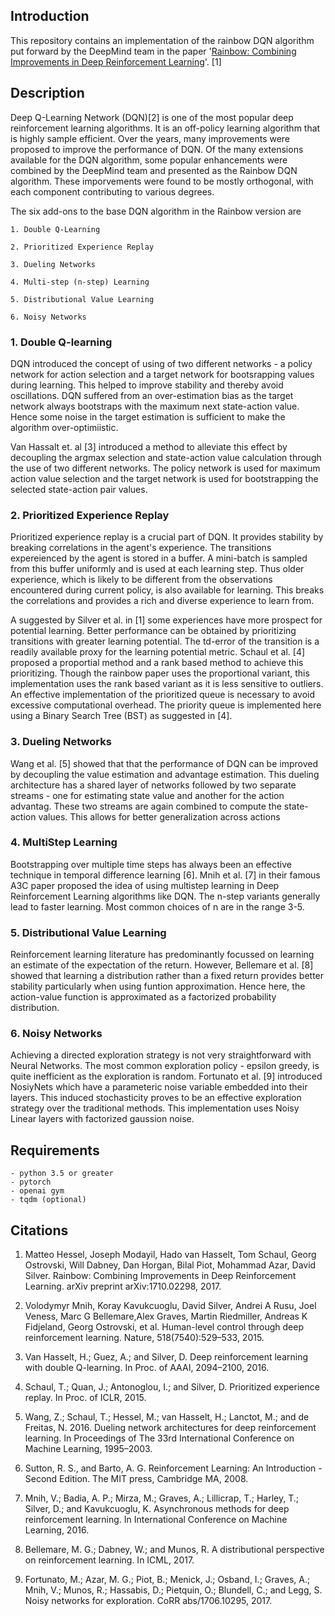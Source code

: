 ## Introduction

This repository contains an implementation of the rainbow DQN algorithm put forward by the DeepMind team in the paper '[Rainbow: Combining Improvements in Deep Reinforcement Learning](https://arxiv.org/abs/1710.02298)'. [1]

## Description

Deep Q-Learning Network (DQN)[2] is one of the most popular deep reinforcement learning algorithms. It is an off-policy learning algorithm that is highly sample efficient. Over the years, many improvements were proposed to improve the performance of DQN. Of the many extensions available for the DQN algorithm, some popular enhancements were combined by the DeepMind team and presented as the Rainbow DQN algorithm. These imporvements were found to be mostly orthogonal, with each component contributing to various degrees.

The six add-ons to the base DQN algorithm in the Rainbow version are

    1. Double Q-Learning

    2. Prioritized Experience Replay

    3. Dueling Networks

    4. Multi-step (n-step) Learning

    5. Distributional Value Learning

    6. Noisy Networks

### 1. Double Q-learning
DQN introduced the concept of using of two different networks - a policy network for action selection and a target network for bootsrapping values during learning. This helped to improve stability and thereby avoid oscillations. DQN suffered from an over-estimation bias as the target network always bootstraps with the maximum next state-action value. Hence some noise in the target estimation is sufficient to make the algorithm over-optimiistic.

Van Hassalt et. al [3] introduced a method to alleviate this effect by decoupling the argmax selection and state-action value calculation through the use of two different networks. The policy network is used for maximum action value selection and the target network is used for bootstrapping the selected state-action pair values.

### 2. Prioritized Experience Replay
Prioritized experience replay is a crucial part of DQN. It provides stability by breaking correlations in the agent's experience. The transitions expereienced by the agent is stored in a buffer. A mini-batch is sampled from this buffer uniformly and is used at each learning step. Thus older experience, which is likely to be different from the observations encountered during current policy, is also available for learning. This breaks the correlations and provides a rich and diverse experience to learn from.

A suggested by Silver et al. in [1] some experiences have more prospect for potential learning. Better performance can be obtained by prioritizing transitions with greater learning potential. The td-error of the transition is a readily available proxy for the learning potential metric. Schaul et al. [4] proposed a proportial method and a rank based method to achieve this prioritizing. Though the rainbow paper uses the proportional variant, this implementation uses the rank based variant as it is less sensitive to outliers. An effective implementation of the prioritized queue is necessary to avoid excessive computational overhead. The priority queue is implemented here using a Binary Search Tree (BST) as suggested in [4].

### 3. Dueling Networks
Wang et al. [5] showed that that the performance of DQN can be improved by decoupling the value estimation and advantage estimation. This dueling architecture has a shared layer of networks followed by two separate streams - one for estimating state value and another for the action advantag. These two streams are again combined to compute the state-action values. This allows for better generalization across actions


### 4. MultiStep Learning
Bootstrapping over multiple time steps has always been an effective technique in temporal difference learning [6]. Mnih et al. [7] in their famous A3C paper proposed the idea of using multistep learning in Deep Reinforcement Learning algorithms like DQN. The n-step variants generally lead to faster learning. Most common choices of n are in the range 3-5.

### 5. Distributional Value Learning
Reinforcement learning literature has predominantly focussed on learning an estimate of the expectation of the return. However, Bellemare et al. [8] showed that learning a distribution rather than a fixed return provides better stability particularly when using funtion approximation. Hence here, the action-value function is approximated as a factorized probability distribution.

### 6. Noisy Networks
Achieving a directed exploration strategy is not very straightforward with Neural Networks. The most common exploration policy - epsilon greedy, is quite inefficient as the exploration is random. Fortunato et al. [9] introduced NosiyNets which have a parameteric noise variable embedded into their layers. This induced stochasticity proves to be an effective exploration strategy over the traditional methods. This implementation uses Noisy Linear layers with factorized gaussion noise.

## Requirements
    - python 3.5 or greater
    - pytorch
    - openai gym
    - tqdm (optional)

## Citations
1. Matteo Hessel, Joseph Modayil, Hado van Hasselt, Tom Schaul, Georg Ostrovski, Will Dabney, Dan Horgan, Bilal Piot, Mohammad Azar, David Silver. Rainbow: Combining Improvements in Deep Reinforcement Learning. arXiv preprint arXiv:1710.02298, 2017.

2. Volodymyr Mnih, Koray Kavukcuoglu, David Silver, Andrei A Rusu, Joel Veness, Marc G Bellemare,Alex Graves, Martin Riedmiller, Andreas K Fidjeland, Georg Ostrovski, et al. Human-level control through deep reinforcement learning. Nature, 518(7540):529–533, 2015.

3. Van Hasselt, H.; Guez, A.; and Silver, D. Deep reinforcement learning with double Q-learning. In Proc. of AAAI, 2094–2100, 2016.

4. Schaul, T.; Quan, J.; Antonoglou, I.; and Silver, D. Prioritized experience replay. In Proc. of ICLR, 2015.

5. Wang, Z.; Schaul, T.; Hessel, M.; van Hasselt, H.; Lanctot, M.; and de Freitas, N. 2016. Dueling network architectures for deep reinforcement learning. In Proceedings of The 33rd International Conference on Machine Learning, 1995–2003.

6. Sutton, R. S., and Barto, A. G. Reinforcement Learning: An Introduction - Second Edition. The MIT press, Cambridge MA, 2008.

7. Mnih, V.; Badia, A. P.; Mirza, M.; Graves, A.; Lillicrap, T.; Harley, T.; Silver, D.; and Kavukcuoglu, K. Asynchronous methods for deep reinforcement learning. In International Conference on Machine Learning, 2016.

8. Bellemare, M. G.; Dabney, W.; and Munos, R. A distributional perspective on reinforcement learning. In ICML, 2017.

9. Fortunato, M.; Azar, M. G.; Piot, B.; Menick, J.; Osband, I.; Graves, A.; Mnih, V.; Munos, R.; Hassabis, D.; Pietquin, O.; Blundell, C.; and Legg, S. Noisy networks for exploration. CoRR abs/1706.10295, 2017.


